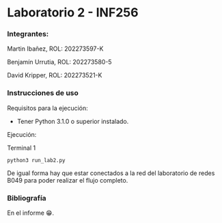 # Laboratorio 2 - INF256

### Integrantes:

Martin Ibañez, ROL: 202273597-K

Benjamín Urrutia, ROL: 202273580-5

David Kripper, ROL: 202273521-K

### Instrucciones de uso

Requisitos para la ejecución:

* Tener Python 3.1.0 o superior instalado.

Ejecución:

Terminal 1
```
python3 run_lab2.py
```
De igual forma hay que estar conectados a la red del laboratorio de redes B049 para poder realizar el flujo completo.

### Bibliografía

En el informe 😁.